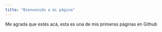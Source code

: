 ```yaml
---
title: "Bienvenido a mi página"
---
```


Me agrada que estés acá, esta es una de mis primeras páginas en Github
